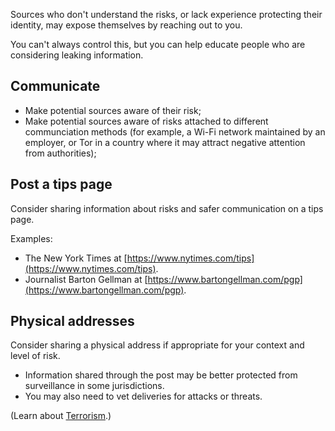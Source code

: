 [Title]: # (Communicate)
[Order]: # (1)

Sources who don't understand the risks, or lack experience protecting their identity, may expose themselves by reaching out to you. 

You can't always control this, but you can help educate people who are considering leaking information. 
 
## Communicate

* Make potential sources aware of their risk; 
* Make potential sources aware of risks attached to different communciation methods (for example, a Wi-Fi network maintained by an employer, or Tor in a country where it may attract negative attention from authorities);  

## Post a tips page

Consider sharing information about risks and safer communication on a tips page. 

Examples:   

* The New York Times at [https://www.nytimes.com/tips](https://www.nytimes.com/tips).
* Journalist Barton Gellman at [https://www.bartongellman.com/pgp](https://www.bartongellman.com/pgp).

## Physical addresses

Consider sharing a physical address if appropriate for your context and level of risk. 

* Information shared through the post may be better protected from surveillance in some jurisdictions. 
* You may also need to vet deliveries for attacks or threats.   

(Learn about [Terrorism](umbrella://incident-response/terrorism/beginner).)
